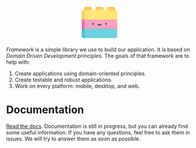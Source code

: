 <p align="center">
  <img src="docs/framework.png" height="96px"/>
</p>

_Framework_ is a simple library we use to build our application. It is based on _Domain Driven Development_ principles. The goals of that framework are to help with:
1. Create applications using domain-oriented principles.
2. Create testable and robust applications.
2. Work on every platform: mobile, desktop, and web.

# Documentation
[Read the docs](./docs/index.md). Documentation is still in progress, but you can already find some useful information. If you have any questions, feel free to ask them in issues. We will try to answer them as soon as possible.